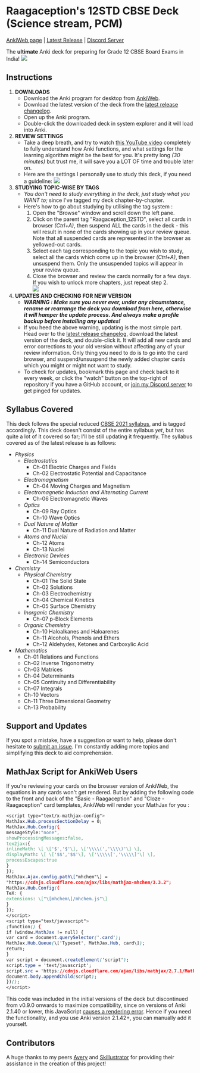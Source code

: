 # Raagaception's 12STD CBSE Deck (Science stream, PCM)
[AnkiWeb page](https://ankiweb.net/shared/info/1981482084) | [Latest Release](https://github.com/Raagaception/raagaception-12STD-CBSE-deck/releases/latest) | [Discord Server](https://discord.gg/kbSXsRTUC2)

The **ultimate** Anki deck for preparing for Grade 12 CBSE Board Exams in India!
![](https://i.imgur.com/Z2EW3NQ.gif)

## Instructions
1) **DOWNLOADS** 
	- Download the Anki program for desktop from [AnkiWeb](https://apps.ankiweb.net/).
	- Download the latest version of the deck from the [latest release changelog](https://github.com/Raagaception/raagaception-12STD-CBSE-deck/releases/latest).
	- Open up the Anki program.
	- Double-click the downloaded deck in system explorer and it will load into Anki.
2) **REVIEW SETTINGS**
	- Take a deep breath, and try to watch [this YouTube video](https://youtu.be/uLfczzq9z_8) completely to fully understand how Anki functions, and what settings for the learning algorithm might be the best for you. It's pretty long *(30 minutes)* but trust me, it will save you a LOT OF time and trouble later on.
	- Here are the settings I personally use to study this deck, if you need a guideline:
		![](https://i.imgur.com/rphVCR5.gif)
3) **STUDYING TOPIC-WISE BY TAGS**
	- *You don't need to study everything in the deck, just study what you WANT to;*   since I've tagged my deck chapter-by-chapter.
	- Here's how to go about studying by utilising the tag system :
		1) Open the "Browse" window and scroll down the left pane.
		2) Click on the parent tag "Raagaception_12STD", select all cards in browser *(Ctrl+A)*, then suspend ALL the cards in the deck - this will result in none of the cards showing up in your review queue. Note that all suspended cards are represented in the browser as yellowed-out cards.
		3) Select each tag corresponding to the topic you wish to study, select all the cards which come up in the browser *(Ctrl+A)*, then unsuspend them. Only the unsuspended topics will appear in your review queue.
		4) Close the browser and review the cards normally for a few days. If you wish to unlock more chapters, just repeat step 2. <br>![](https://i.imgur.com/WWT4vUu.gif)
4) **UPDATES AND CHECKING FOR NEW VERSION**
	- ***WARNING : Make sure you never ever, under any circumstance, rename or rearrange the deck you download from here, otherwise it will hamper the update process. And always make a profile backup before installing any updates!***
	- If you heed the above warning, updating is the most simple part. Head over to the [latest release changelog](https://github.com/Raagaception/raagaception-12STD-CBSE-deck/releases/latest), download the latest version of the deck, and double-click it. It will add all new cards and error corrections to your old version without affecting any of your review information. Only thing you need to do is to go into the card browser, and suspend/unsuspend the newly added chapter cards which you might or might not want to study.
	- To check for updates, bookmark this page and check back to it every week, or click the "watch" button on the top-right of repository if you have a GitHub account, or [join my Discord server](https://discord.gg/kbSXsRTUC2) to get pinged for updates.

## Syllabus Covered
This deck follows the special reduced [CBSE 2021 syllabus](http://cbseacademic.nic.in/Revisedcurriculum_2021.html#collapse15), and is tagged accordingly. This deck doesn't consist of the entire syllabus *yet*, but has quite a lot of it covered so far; I'll be still updating it frequently. The syllabus covered as of the latest release is as follows:
- *Physics*
	- *Electrostatics*
		- Ch-01 Electric Charges and Fields
		- Ch-02 Electrostatic Potential and Capacitance
	- *Electromagnetism*
		- Ch-04 Moving Charges and Magnetism
	- *Electromagnetic Induction and Alternating Current*
		- Ch-06 Electromagnetic Waves
	- *Optics*
		- Ch-09 Ray Optics
		- Ch-10 Wave Optics
	- *Dual Nature of Matter*
		- Ch-11 Dual Nature of Radiation and Matter
	- *Atoms and Nuclei*
		- Ch-12 Atoms
		- Ch-13 Nuclei
	- *Electronic Devices*
		- Ch-14 Semiconductors
- *Chemistry*
	- *Physical Chemistry*
		- Ch-01 The Solid State
		- Ch-02 Solutions
		- Ch-03 Electrochemistry
		- Ch-04 Chemical Kinetics
		- Ch-05 Surface Chemistry
	- *Inorganic Chemistry*
		- Ch-07 p-Block Elements
	- *Organic Chemistry*
		- Ch-10 Haloalkanes and Haloarenes
		- Ch-11 Alcohols, Phenols and Ethers
		- Ch-12 Aldehydes, Ketones and Carboxylic Acid
- *Mathematics*
	- Ch-01 Relations and Functions
	- Ch-02 Inverse Trigonometry
	- Ch-03 Matrices
	- Ch-04 Determinants
	- Ch-05 Continuity and Differentiability
	- Ch-07 Integrals
	- Ch-10 Vectors
	- Ch-11 Three Dimensional Geometry
	- Ch-13 Probability

## Support and Updates
If you spot a mistake, have a suggestion or want to help, please don't hesitate to [submit an issue](https://github.com/Raagaception/raagaception-12STD-CBSE-deck/issues/new?body=%0A%0A%0A---%0AAnki+Card+ID+:%0AAnki+Note+ID+:%0A). I'm constantly adding more topics and simplifying this deck to aid comprehension.

## MathJax Script for AnkiWeb Users
If you're reviewing your cards on the browser version of AnkiWeb, the equations in any cards won't get rendered. But by adding the following code to the front and back of the "Basic - Raagaception" and "Cloze - Raagaception" card templates, AnkiWeb will render your MathJax for you : 
```css
<script type="text/x-mathjax-config">
MathJax.Hub.processSectionDelay = 0;
MathJax.Hub.Config({
messageStyle:"none",
showProcessingMessages:false,
tex2jax:{
inlineMath: \[ \['$','$'\], \['\\\\(','\\\\)'\] \],
displayMath: \[ \['$$','$$'\], \['\\\\\[','\\\\\]'\] \],
processEscapes:true
}
});
MathJax.Ajax.config.path\["mhchem"\] =
"https://cdnjs.cloudflare.com/ajax/libs/mathjax-mhchem/3.3.2";
MathJax.Hub.Config({
TeX: {
extensions: \["\[mhchem\]/mhchem.js"\]
}
});
</script>
<script type="text/javascript">
(function() {
if (window.MathJax != null) {
var card = document.querySelector('.card');
MathJax.Hub.Queue(\['Typeset', MathJax.Hub, card\]);
return;
}
var script = document.createElement('script');
script.type = 'text/javascript';
script.src = 'https://cdnjs.cloudflare.com/ajax/libs/mathjax/2.7.1/MathJax.js?config=TeX-AMS\_SVG-full';
document.body.appendChild(script);
})();
</script>
```

This code was included in the initial versions of the deck but discontinued from v0.9.0 onwards to maximize compatibility, since on versions of Anki 2.1.40 or lower, this JavaScript [causes a rendering error](https://i.imgur.com/KfQRJZZ.png). Hence if you need the functionality, and you use Anki version 2.1.42+, you can manually add it yourself.

## Contributors
A huge thanks to my peers [Avery](https://ankiweb.net/shared/byauthor/1383206786) and [Skillustrator](https://github.com/The-Skillustrator) for providing their assistance in the creation of this project!

